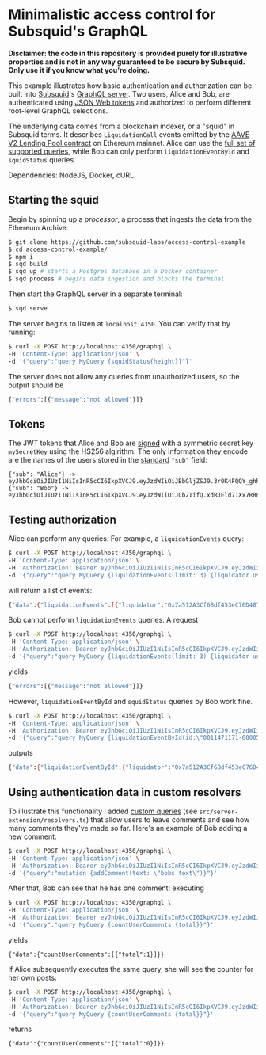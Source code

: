 # Minimalistic access control for Subsquid's GraphQL

**Disclaimer: the code in this repository is provided purely for illustrative properties and is not in any way guaranteed to be secure by Subsquid. Only use it if you know what you're doing.**

This example illustrates how basic authentication and authorization can be built into [Subsquid](https://subsquid.io)'s [GraphQL server](https://docs.subsquid.io/graphql-api/). Two users, Alice and Bob, are authenticated using [JSON Web tokens](https://jwt.io) and authorized to perform different root-level GraphQL selections.

The underlying data comes from a blockchain indexer, or a "squid" in Subsquid terms. It describes `LiquidationCall` events emitted by the [AAVE V2 Lending Pool contract](https://etherscan.io/address/0x7d2768de32b0b80b7a3454c06bdac94a69ddc7a9) on Ethereum mainnet. Alice can use the [full set of supported queries](https://docs.subsquid.io/graphql-api/overview/#supported-queries), while Bob can only perform `liquidationEventById` and `squidStatus` queries. 

Dependencies: NodeJS, Docker, cURL.

## Starting the squid

Begin by spinning up a *processor*, a process that ingests the data from the Ethereum Archive:

```bash
$ git clone https://github.com/subsquid-labs/access-control-example
$ cd access-control-example/
$ npm i
$ sqd build
$ sqd up # starts a Postgres database in a Docker container
$ sqd process # begins data ingestion and blocks the terminal
```

Then start the GraphQL server in a separate terminal:

```bash
$ sqd serve
```
The server begins to listen at `localhost:4350`. You can verify that by running:
```bash
$ curl -X POST http://localhost:4350/graphql \
-H 'Content-Type: application/json' \
-d '{"query":"query MyQuery {squidStatus{height}}"}'
```
The server does not allow any queries from unauthorized users, so the output should be
```bash
{"errors":[{"message":"not allowed"}]}
```

## Tokens

The JWT tokens that Alice and Bob are [signed](https://jwt.io/#debugger-io) with a symmetric secret key `mySecretKey` using the HS256 algirithm. The only information they encode are the names of the users stored in the [standard](https://www.rfc-editor.org/rfc/rfc7519#section-4.1) `"sub"` field:
```
{"sub": "Alice"} -> eyJhbGciOiJIUzI1NiIsInR5cCI6IkpXVCJ9.eyJzdWIiOiJBbGljZSJ9.3r0K4FQQY_ghhPp48USw1gJQs1WbaPNt3BCv2EaNnlY
{"sub": "Bob"} -> eyJhbGciOiJIUzI1NiIsInR5cCI6IkpXVCJ9.eyJzdWIiOiJCb2IifQ.xdRJEld71Xx7RRn_fHzErShIqMx9Gf1cAV2al1FBH24
```

## Testing authorization

Alice can perform any queries. For example, a `liquidationEvents` query:
```bash
$ curl -X POST http://localhost:4350/graphql \
-H 'Content-Type: application/json' \
-H 'Authorization: Bearer eyJhbGciOiJIUzI1NiIsInR5cCI6IkpXVCJ9.eyJzdWIiOiJBbGljZSJ9.3r0K4FQQY_ghhPp48USw1gJQs1WbaPNt3BCv2EaNnlY' \
-d '{"query":"query MyQuery {liquidationEvents(limit: 3) {liquidator user}}"}'
```
will return a list of events:
```bash
{"data":{"liquidationEvents":[{"liquidator":"0x7a512A3Cf68df453eC76D487E3eaFFECD74d6887","user":"0xA53Fe221Bd861F75907d8Fd496DB1c70779721aA"},{"liquidator":"0x08B5cAbC97B3e4fEF88d8f2Ccb0442a669E052f8","user":"0x9A90AFFD5Fd50561A98a6Fb4358F941a131Ac592"},{"liquidator":"0x7a512A3Cf68df453eC76D487E3eaFFECD74d6887","user":"0x9A90AFFD5Fd50561A98a6Fb4358F941a131Ac592"}]}}
```

Bob cannot perform `liquidationEvents` queries. A request
```bash
$ curl -X POST http://localhost:4350/graphql \
-H 'Content-Type: application/json' \
-H 'Authorization: Bearer eyJhbGciOiJIUzI1NiIsInR5cCI6IkpXVCJ9.eyJzdWIiOiJCb2IifQ.xdRJEld71Xx7RRn_fHzErShIqMx9Gf1cAV2al1FBH24' \
-d '{"query":"query MyQuery {liquidationEvents(limit: 3) {liquidator user}}"}'
```
yields
```bash
{"errors":[{"message":"not allowed"}]}
```

However, `liquidationEventById` and `squidStatus` queries by Bob work fine.
```bash
$ curl -X POST http://localhost:4350/graphql \
-H 'Content-Type: application/json' \
-H 'Authorization: Bearer eyJhbGciOiJIUzI1NiIsInR5cCI6IkpXVCJ9.eyJzdWIiOiJCb2IifQ.xdRJEld71Xx7RRn_fHzErShIqMx9Gf1cAV2al1FBH24' \
-d '{"query":"query MyQuery {liquidationEventById(id:\"0011471171-000056-e8ce8\"){liquidator user} squidStatus{height}}"}'
```
outputs
```bash
{"data":{"liquidationEventById":{"liquidator":"0x7a512A3Cf68df453eC76D487E3eaFFECD74d6887","user":"0xA53Fe221Bd861F75907d8Fd496DB1c70779721aA"},"squidStatus":{"height":16870285}}}

```

## Using authentication data in custom resolvers

To illustrate this functionality I added [custom queries](https://docs.subsquid.io/graphql-api/custom-resolvers/) (see `src/server-extension/resolvers.ts`) that allow users to leave comments and see how many comments they've made so far. Here's an example of Bob adding a new comment:
```bash
$ curl -X POST http://localhost:4350/graphql \
-H 'Content-Type: application/json' \
-H 'Authorization: Bearer eyJhbGciOiJIUzI1NiIsInR5cCI6IkpXVCJ9.eyJzdWIiOiJCb2IifQ.xdRJEld71Xx7RRn_fHzErShIqMx9Gf1cAV2al1FBH24' \
-d '{"query":"mutation {addComment(text: \"bobs text\")}"}'
```
After that, Bob can see that he has one comment: executing
```bash
$ curl -X POST http://localhost:4350/graphql \
-H 'Content-Type: application/json' \
-H 'Authorization: Bearer eyJhbGciOiJIUzI1NiIsInR5cCI6IkpXVCJ9.eyJzdWIiOiJCb2IifQ.xdRJEld71Xx7RRn_fHzErShIqMx9Gf1cAV2al1FBH24' \
-d '{"query":"query MyQuery {countUserComments {total}}"}'
```
yields
```
{"data":{"countUserComments":[{"total":1}]}}
```
If Alice subsequently executes the same query, she will see the counter for her own posts:
```bash
$ curl -X POST http://localhost:4350/graphql \
-H 'Content-Type: application/json' \
-H 'Authorization: Bearer eyJhbGciOiJIUzI1NiIsInR5cCI6IkpXVCJ9.eyJzdWIiOiJBbGljZSJ9.3r0K4FQQY_ghhPp48USw1gJQs1WbaPNt3BCv2EaNnlY' \
-d '{"query":"query MyQuery {countUserComments {total}}"}'
```
returns
```
{"data":{"countUserComments":[{"total":0}]}}
```

